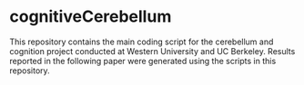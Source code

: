 # cognitiveCerebellum
This repository contains the main coding script for the cerebellum and cognition project conducted at Western University and UC Berkeley. Results reported in the following paper were generated using the scripts in this repository. 
